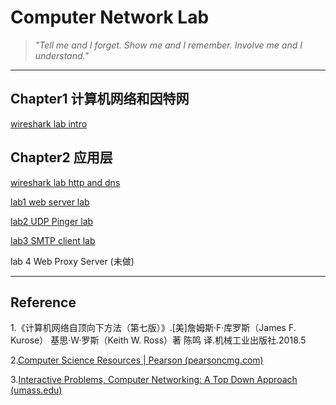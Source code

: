 #   Computer Network Lab

> *"Tell me and I forget. Show me and I remember. Involve me and I understand."*

---

## Chapter1 计算机网络和因特网

[wireshark lab intro](https://github.com/Sodascrew/ComputerNetworkLab/blob/master/C1/C1_wireshark.md)

## Chapter2 应用层

[wireshark lab http and dns](https://github.com/Sodascrew/ComputerNetworkLab/blob/master/C2/Wireshark_HTTP_DNS/C2_wireshark.md)

[lab1 web server lab](https://github.com/Sodascrew/ComputerNetworkLab/blob/master/C2/Lab1_Web_server_Lab/Web_Server_Lab.md)

[lab2 UDP Pinger lab](https://github.com/Sodascrew/ComputerNetworkLab/blob/master/C2/Lab2_UDP_Pinger_Lab/UDP_Pinger_Lab.md)

[lab3 SMTP client lab](https://github.com/Sodascrew/ComputerNetworkLab/blob/master/C2/Lab3_SMTP_Lab/Lab3_SMTP_Lab.md)

lab 4 Web Proxy Server (未做)

---

## Reference

1.《计算机网络自顶向下方法（第七版）》.[美]詹姆斯·F·库罗斯（James F. Kurose） 基思·W·罗斯（Keith W. Ross）著 陈鸣 译.机械工业出版社.2018.5

2.[Computer Science Resources | Pearson (pearsoncmg.com)](https://media.pearsoncmg.com/bc/abp/cs-resources/products/product.html#student,isbn=0133594149)

3.[Interactive Problems, Computer Networking: A Top Down Approach (umass.edu)](http://gaia.cs.umass.edu/kurose_ross/interactive/)